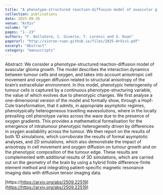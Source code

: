 ```yaml
---
title: "A phenotype-structured reaction-diffusion model of avascular glioma growth"
collection: publications
date: 2025-09-26
venue: "ArXiv"
volume: "0"
pages: "1--23"
authors: "F. Ballatore, C. Giverso, T. Lorenzi and X. Ruan"
paperurl: "http://xinran-ruan.github.io/files/2025-ArXiv1.pdf"
excerpt: "Abstract"
category: "manuscripts"
---
```

Abstract: We consider a phenotype-structured reaction-diffusion model of avascular glioma growth. The model describes the interaction dynamics between tumour cells and oxygen, and takes into account anisotropic cell movement and oxygen diffusion related to structural anisotropy of the brain’s extracellular environment. In this model, phenotypic heterogeneity of tumour cells is captured by a continuous phenotype-structuring variable, the value of which evolves due to phenotypic changes. We first analyse a one-dimensional version of the model and formally show, through a Hopf-Cole transformation, that it admits, in appropriate asymptotic regimes, phenotypically heterogeneous travelling wavesolutions, where in the locally prevailing cell phenotype varies across the wave due to the presence of oxygen gradients. This provides a mathematical formalisation for the emergence of intratumour phenotypic heterogeneity driven by differences in oxygen availability across the tumour. We then report on the results of both 1D simulations, which corroborate the results of formal asymptotic analyses, and 2D simulations, which also demonstrate the impact of anisotropy in cell movement and oxygen diffusion on tumour growth and on the phenotypic composition of the tumour edge. These results are complemented with additional results of 3D simulations, which are carried out on the geometry of the brain by using a hybrid finite difference-finite element method and integrating patient-specific magnetic resonance imaging data with diffusion tensor imaging data. 

[https://https://arxiv.org/abs/2509.22519](https://https://arxiv.org/abs/2509.22519)